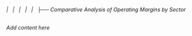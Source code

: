 ###### |   |   |   |   |   ├── Comparative Analysis of Operating Margins by Sector

*Add content here*